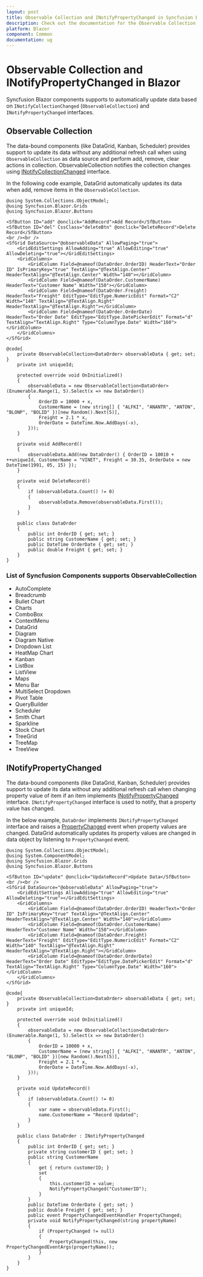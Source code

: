 ```yaml
---
layout: post
title: Observable Collection and INotifyPropertyChanged in Syncfusion Blazor
description: Check out the documentation for the Observable Collection support in the Syncfusion Blazor Components.
platform: Blazor
component: Common
documentation: ug
---
```


# Observable Collection and INotifyPropertyChanged in Blazor

Syncfusion Blazor components supports to automatically update data based on `INotifyCollectionChanged` (`ObservableCollection`) and `INotifyPropertyChanged` interfaces. 

## Observable Collection

The data-bound components (like DataGrid, Kanban, Scheduler) provides support to update its data without any additional refresh call when using `ObservableCollection` as data source and perform add, remove, clear actions in collection. ObservableCollection notifies the collection changes using [INotifyCollectionChanged](https://docs.microsoft.com/en-us/dotnet/api/system.collections.specialized.inotifycollectionchanged) interface.  

In the following code example, DataGrid automatically updates its data when add, remove items in the `ObservableCollection`.

```cshtml
@using System.Collections.ObjectModel;
@using Syncfusion.Blazor.Grids
@using Syncfusion.Blazor.Buttons

<SfButton ID="add" @onclick="AddRecord">Add Record</SfButton>
<SfButton ID="del" CssClass="deleteBtn" @onclick="DeleteRecord">Delete Record</SfButton>
<br /><br />
<SfGrid DataSource="@observableData" AllowPaging="true">
    <GridEditSettings AllowAdding="true" AllowEditing="true" AllowDeleting="true"></GridEditSettings>
    <GridColumns>
        <GridColumn Field=@nameof(DataOrder.OrderID) HeaderText="Order ID" IsPrimaryKey="true" TextAlign="@TextAlign.Center" HeaderTextAlign="@TextAlign.Center" Width="140"></GridColumn>
        <GridColumn Field=@nameof(DataOrder.CustomerName) HeaderText="Customer Name" Width="150"></GridColumn>
        <GridColumn Field=@nameof(DataOrder.Freight) HeaderText="Freight" EditType="EditType.NumericEdit" Format="C2" Width="140" TextAlign="@TextAlign.Right" HeaderTextAlign="@TextAlign.Right"></GridColumn>
        <GridColumn Field=@nameof(DataOrder.OrderDate) HeaderText="Order Date" EditType="EditType.DatePickerEdit" Format="d" TextAlign="TextAlign.Right" Type="ColumnType.Date" Width="160"></GridColumn>
    </GridColumns>
</SfGrid>

@code{
    private ObservableCollection<DataOrder> observableData { get; set; }
    private int uniqueId;

    protected override void OnInitialized()
    {
        observableData = new ObservableCollection<DataOrder>(Enumerable.Range(1, 5).Select(x => new DataOrder()
        {
            OrderID = 10000 + x,
            CustomerName = (new string[] { "ALFKI", "ANANTR", "ANTON", "BLONP", "BOLID" })[new Random().Next(5)],
            Freight = 2.1 * x,
            OrderDate = DateTime.Now.AddDays(-x),
        }));
    }

    private void AddRecord()
    {
        observableData.Add(new DataOrder() { OrderID = 10010 + ++uniqueId, CustomerName = "VINET", Freight = 30.35, OrderDate = new DateTime(1991, 05, 15) });
    }

    private void DeleteRecord()
    {
        if (observableData.Count() != 0)
        {
            observableData.Remove(observableData.First());
        }
    }

    public class DataOrder
    {
        public int OrderID { get; set; }
        public string CustomerName { get; set; }
        public DateTime OrderDate { get; set; }
        public double Freight { get; set; }
    }
}
```

### List of Syncfusion Components supports ObservableCollection

* AutoComplete
* Breadcrumb
* Bullet Chart
* Charts
* ComboBox
* ContextMenu
* DataGrid
* Diagram
* Diagram Native
* Dropdown List
* HeatMap Chart
* Kanban
* ListBox
* ListView
* Maps
* Menu Bar
* MultiSelect Dropdown
* Pivot Table
* QueryBuilder
* Scheduler
* Smith Chart
* Sparkline
* Stock Chart
* TreeGrid
* TreeMap
* TreeView

## INotifyPropertyChanged

The data-bound components (like DataGrid, Kanban, Scheduler) provides support to update its data without any additional refresh call when changing property value of item if an item implements [INotifyPropertyChanged ](https://docs.microsoft.com/en-us/dotnet/api/system.componentmodel.inotifypropertychanged?view) interface. `INotifyPropertyChanged` interface is used to notify, that a property value has changed.

In the below example, `DataOrder` implements `INotifyPropertyChanged` interface and raises a [PropertyChanged](https://docs.microsoft.com/en-us/dotnet/api/system.componentmodel.inotifypropertychanged.propertychanged) event when property values are changed. DataGrid automatically updates its property values are changed in data object by listening to `PropertyChanged` event.

```cshtml
@using System.Collections.ObjectModel;
@using System.ComponentModel;
@using Syncfusion.Blazor.Grids
@using Syncfusion.Blazor.Buttons

<SfButton ID="update" @onclick="UpdateRecord">Update Data</SfButton>
<br /><br />
<SfGrid DataSource="@observableData" AllowPaging="true">
    <GridEditSettings AllowAdding="true" AllowEditing="true" AllowDeleting="true"></GridEditSettings>
    <GridColumns>
        <GridColumn Field=@nameof(DataOrder.OrderID) HeaderText="Order ID" IsPrimaryKey="true" TextAlign="@TextAlign.Center" HeaderTextAlign="@TextAlign.Center" Width="140"></GridColumn>
        <GridColumn Field=@nameof(DataOrder.CustomerName) HeaderText="Customer Name" Width="150"></GridColumn>
        <GridColumn Field=@nameof(DataOrder.Freight) HeaderText="Freight" EditType="EditType.NumericEdit" Format="C2" Width="140" TextAlign="@TextAlign.Right" HeaderTextAlign="@TextAlign.Right"></GridColumn>
        <GridColumn Field=@nameof(DataOrder.OrderDate) HeaderText="Order Date" EditType="EditType.DatePickerEdit" Format="d" TextAlign="TextAlign.Right" Type="ColumnType.Date" Width="160"></GridColumn>
    </GridColumns>
</SfGrid>

@code{
    private ObservableCollection<DataOrder> observableData { get; set; }
    private int uniqueId;

    protected override void OnInitialized()
    {
        observableData = new ObservableCollection<DataOrder>(Enumerable.Range(1, 5).Select(x => new DataOrder()
        {
            OrderID = 10000 + x,
            CustomerName = (new string[] { "ALFKI", "ANANTR", "ANTON", "BLONP", "BOLID" })[new Random().Next(5)],
            Freight = 2.1 * x,
            OrderDate = DateTime.Now.AddDays(-x),
        }));
    }

    private void UpdateRecord()
    {
        if (observableData.Count() != 0)
        {
            var name = observableData.First();
            name.CustomerName = "Record Updated";
        }
    }

    public class DataOrder : INotifyPropertyChanged
    {
        public int OrderID { get; set; }
        private string customerID { get; set; }
        public string CustomerName
        {
            get { return customerID; }
            set
            {
                this.customerID = value;
                NotifyPropertyChanged("CustomerID");
            }
        }
        public DateTime OrderDate { get; set; }
        public double Freight { get; set; }
        public event PropertyChangedEventHandler PropertyChanged;
        private void NotifyPropertyChanged(string propertyName)
        {
            if (PropertyChanged != null)
            {
                PropertyChanged(this, new PropertyChangedEventArgs(propertyName));
            }
        }
    }
}
```
